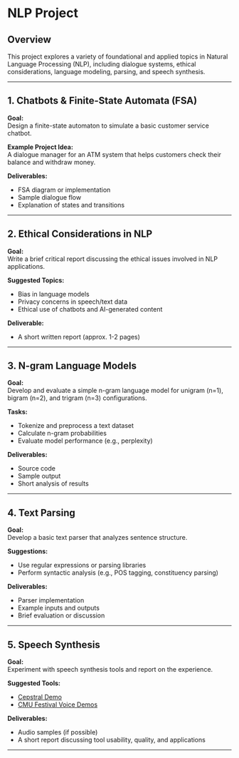 # NLP Project

## Overview
This project explores a variety of foundational and applied topics in Natural Language Processing (NLP), including dialogue systems, ethical considerations, language modeling, parsing, and speech synthesis.

---

## 1. Chatbots & Finite-State Automata (FSA)

**Goal:**  
Design a finite-state automaton to simulate a basic customer service chatbot.

**Example Project Idea:**  
A dialogue manager for an ATM system that helps customers check their balance and withdraw money.

**Deliverables:**
- FSA diagram or implementation
- Sample dialogue flow
- Explanation of states and transitions

---

## 2. Ethical Considerations in NLP

**Goal:**  
Write a brief critical report discussing the ethical issues involved in NLP applications.

**Suggested Topics:**
- Bias in language models
- Privacy concerns in speech/text data
- Ethical use of chatbots and AI-generated content

**Deliverable:**
- A short written report (approx. 1-2 pages)

---

## 3. N-gram Language Models

**Goal:**  
Develop and evaluate a simple n-gram language model for unigram (n=1), bigram (n=2), and trigram (n=3) configurations.

**Tasks:**
- Tokenize and preprocess a text dataset
- Calculate n-gram probabilities
- Evaluate model performance (e.g., perplexity)

**Deliverables:**
- Source code
- Sample output
- Short analysis of results

---

## 4. Text Parsing

**Goal:**  
Develop a basic text parser that analyzes sentence structure.

**Suggestions:**
- Use regular expressions or parsing libraries
- Perform syntactic analysis (e.g., POS tagging, constituency parsing)

**Deliverables:**
- Parser implementation
- Example inputs and outputs
- Brief evaluation or discussion

---

## 5. Speech Synthesis

**Goal:**  
Experiment with speech synthesis tools and report on the experience.

**Suggested Tools:**
- [Cepstral Demo](https://www.cepstral.com/en/demos)
- [CMU Festival Voice Demos](http://festvox.org/voicedemos.html)

**Deliverables:**
- Audio samples (if possible)
- A short report discussing tool usability, quality, and applications

---

